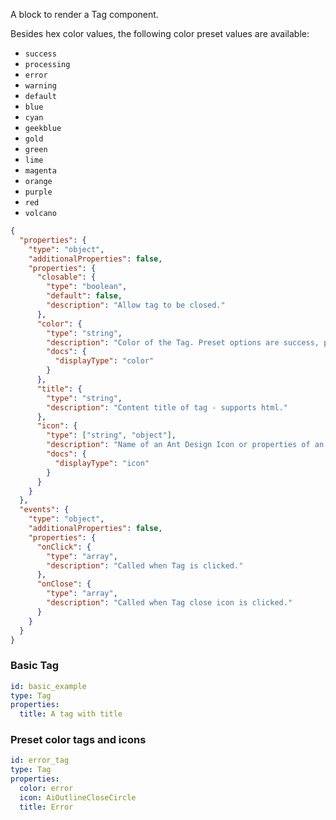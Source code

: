 <TITLE>
Tag
</TITLE>

<DESCRIPTION>

A block to render a Tag component.

Besides hex color values, the following color preset values are available:

- `success`
- `processing`
- `error`
- `warning`
- `default`
- `blue`
- `cyan`
- `geekblue`
- `gold`
- `green`
- `lime`
- `magenta`
- `orange`
- `purple`
- `red`
- `volcano`

</DESCRIPTION>

<SCHEMA>

```json
{
  "properties": {
    "type": "object",
    "additionalProperties": false,
    "properties": {
      "closable": {
        "type": "boolean",
        "default": false,
        "description": "Allow tag to be closed."
      },
      "color": {
        "type": "string",
        "description": "Color of the Tag. Preset options are success, processing, error, warning, default, blue, cyan, geekblue, gold, green, lime, magenta, orange, purple, red, volcano, or alternatively any hex color.",
        "docs": {
          "displayType": "color"
        }
      },
      "title": {
        "type": "string",
        "description": "Content title of tag - supports html."
      },
      "icon": {
        "type": ["string", "object"],
        "description": "Name of an Ant Design Icon or properties of an Icon block to customize alert icon.",
        "docs": {
          "displayType": "icon"
        }
      }
    }
  },
  "events": {
    "type": "object",
    "additionalProperties": false,
    "properties": {
      "onClick": {
        "type": "array",
        "description": "Called when Tag is clicked."
      },
      "onClose": {
        "type": "array",
        "description": "Called when Tag close icon is clicked."
      }
    }
  }
}
```

</SCHEMA>

<EXAMPLES>

### Basic Tag

```yaml
id: basic_example
type: Tag
properties:
  title: A tag with title
```

### Preset color tags and icons

```yaml
id: error_tag
type: Tag
properties:
  color: error
  icon: AiOutlineCloseCircle
  title: Error
```

</EXAMPLES>
